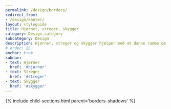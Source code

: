 ```yaml
---
permalink: /design/borders/
redirect_from:
- /design/kanter/
layout: styleguide
title: Hjørner, streger, skygger
category: Design_category
subcategory: Design
description: Hjørner, streger og skygger hjælper med at danne ramme om indhold på siden.
# order: 25
anchor: true
subnav:
- text: Hjørner
  href: '#hjørner'
- text: Streger
  href: '#streger'
- text: Skygger
  href: '#skygger'
---
```


{% include child-sections.html parent='borders-shadows' %}

